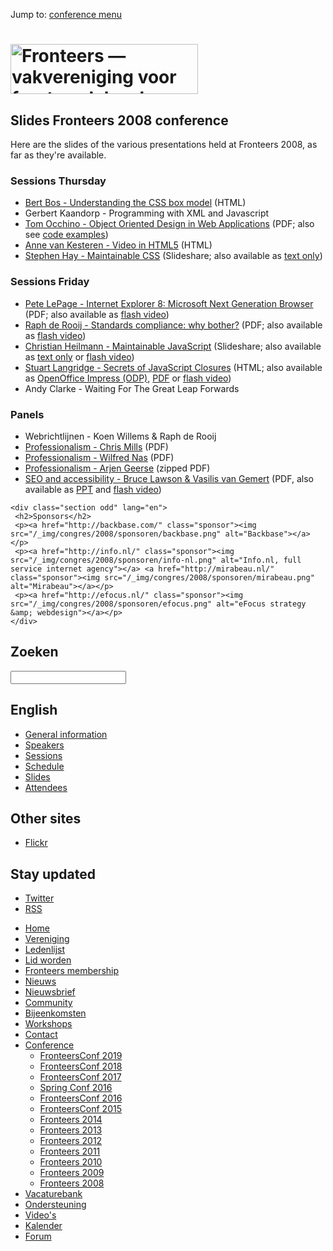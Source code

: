 <!DOCTYPE html>
<!-- Handcrafted with ❤️, by Krijn -->
<html lang="nl">
 <head>
  <meta charset="utf-8">
  <title lang="en">Slides Fronteers 2008 conference · Fronteers</title>
  <meta name="viewport" content="width=device-width,initial-scale=1">
  <link rel="stylesheet" href="/_css/fronteers.css?v=2023">
  <link rel="icon" href="/favicon.ico">
  <link rel="alternate" type="application/rss+xml" href="http://feeds.feedburner.com/FronteersWeblog" title="Fronteers weblog">
  <link rel="alternate" type="application/rss+xml" href="http://feeds.feedburner.com/FronteersWeblogLaatsteReacties" title="Fronteers weblog: laatste reacties">
  <link rel="alternate" type="application/rss+xml" href="http://feeds.feedburner.com/FronteersBijeenkomsten" title="Fronteers bijeenkomsten">
  <link rel="alternate" type="application/rss+xml" href="http://feeds.feedburner.com/FronteersVacaturebank" title="Fronteers vacaturebank">
  <link rel="alternate" type="application/rss+xml" href="http://feeds.feedburner.com/FronteersWorkshops" title="Fronteers workshops">
  <link rel="me" href="https://front-end.social/@fronteers">
  <link rel="alternate" type="application/rss+xml" href="http://feeds.feedburner.com/FronteersCongres" title="Fronteers conference">
  <link rel="shortlink" href="http://frnt.rs/p111">
 </head>
 <body id="fronteers-nl">

  <p class="skip" lang="en">Jump to: <a href="#conference-menu">conference menu</a></p>

  <div id="container">
   <div id="main">
    <h1><a href="/"><img src="/_img/badges/fronteers-logo-300dpi.png" width="300" height="80" alt="Fronteers — vakvereniging voor front-end developers"></a></h1>
    <div class="section" lang="en">
     <h2>Slides Fronteers 2008 conference</h2>
     <p>Here are the slides of the various presentations held at Fronteers 2008, as far as they're available.</p>
     <h3>Sessions Thursday</h3>
     <ul>
      <li><a href="http://www.w3.org/Talks/2008/0911-CSS-Amsterdam/">Bert Bos - Understanding the CSS box model</a> (HTML)</li>
      <li>Gerbert Kaandorp - Programming with XML and Javascript</li>
      <li><a href="http://tomocchino.com/fronteers/Slides.pdf">Tom Occhino - Object Oriented Design in Web Applications</a> (PDF; also see <a href="http://tomocchino.com/fronteers/">code examples</a>)</li>
      <li><a href="http://annevankesteren.nl/2008/fronteers-html5-video">Anne van Kesteren - Video in HTML5</a> (HTML)</li>
      <li><a href="http://www.the-haystack.com/presentations/fronteers2008">Stephen Hay - Maintainable CSS</a> (Slideshare; also available as <a href="http://icant.co.uk/easy-slideshare/?slides=http://www.slideshare.net/stephenhay/maintainable-css-presentation">text only</a>)</li>
     </ul>
     <h3>Sessions Friday</h3>
     <ul>
      <li><a href="http://blogs.msdn.com/petel/attachment/8946265.ashx">Pete LePage - Internet Explorer 8: Microsoft Next Generation Browser</a> (PDF; also available as <a href="http://www.bachelor-ict.nl/fronteers08-pete-lepage">flash video</a>)</li>
      <li><a href="/_downloads/2008/raph-webguidelines.pdf">Raph de Rooij - Standards compliance: why bother?</a> (PDF; also available as <a href="http://www.bachelor-ict.nl/raph-de-rooij">flash video</a>)</li>
      <li><a href="http://www.slideshare.net/cheilmann/fronteers-maintainability-presentation">Christian Heilmann - Maintainable JavaScript</a> (Slideshare; also available as <a href="http://icant.co.uk/easy-slideshare/?slides=http://www.slideshare.net/cheilmann/fronteers-maintainability-presentation">text only</a> or <a href="http://www.bachelor-ict.nl/christian-heilmann">flash video</a>)</li>
      <li><a href="http://www.kryogenix.org/code/browser/secrets-of-javascript-closures/">Stuart Langridge - Secrets of JavaScript Closures</a> (HTML; also available as <a href="http://www.kryogenix.org/code/browser/secrets-of-javascript-closures/secrets_of_javascript_closures.odp">OpenOffice Impress (ODP)</a>, <a href="http://www.kryogenix.org/code/browser/secrets-of-javascript-closures/secrets_of_javascript_closures.pdf">PDF</a> or <a href="http://www.bachelor-ict.nl/stuart-langridge">flash video</a>)</li>
      <li>Andy Clarke - Waiting For The Great Leap Forwards</li>
     </ul>
     <h3>Panels</h3>
     <ul>
      <li>Webrichtlijnen - Koen Willems &amp; Raph de Rooij</li>
      <li><a href="http://files.myopera.com/chrismills/blog/ChrisSlides_fronteers2008.pdf">Professionalism - Chris Mills</a> (PDF)</li>
      <li><a href="http://files.myopera.com/chrismills/blog/WilfredSlides_fronteers2008.pdf">Professionalism - Wilfred Nas</a> (PDF)</li>
      <li><a href="http://files.myopera.com/chrismills/blog/ArjenSlides_fronteers2008.zip">Professionalism - Arjen Geerse</a> (zipped PDF)</li>
      <li><a href="http://files.myopera.com/brucelawson/blog/fronteers-final.pdf">SEO and accessibility - Bruce Lawson &amp; Vasilis van Gemert</a> (PDF, also available as <a href="http://files.myopera.com/brucelawson/blog/fronteers-final.ppt">PPT</a> and <a href="http://www.viddler.com/explore/mirabeau/videos/1/">flash video</a>)</li>
     </ul>
    </div>

    <div class="section odd" lang="en">
     <h2>Sponsors</h2>
     <p><a href="http://backbase.com/" class="sponsor"><img src="/_img/congres/2008/sponsoren/backbase.png" alt="Backbase"></a></p>
     <p><a href="http://info.nl/" class="sponsor"><img src="/_img/congres/2008/sponsoren/info-nl.png" alt="Info.nl, full service internet agency"></a> <a href="http://mirabeau.nl/" class="sponsor"><img src="/_img/congres/2008/sponsoren/mirabeau.png" alt="Mirabeau"></a></p>
     <p><a href="http://efocus.nl/" class="sponsor"><img src="/_img/congres/2008/sponsoren/efocus.png" alt="eFocus strategy &amp; webdesign"></a></p>
    </div>
   </div>
   <div id="submenu">
    <div>
     <form method="get" action="//www.google.nl/search">
      <h2><label for="q">Zoeken</label></h2>
      <p>
       <input name="q" id="q" type="search">
       <input type="hidden" name="sitesearch" value="fronteers.nl">
       <input type="hidden" name="ie" value="UTF-8">
       <input type="hidden" name="oe" value="UTF-8">
       <input type="hidden" name="hl" value="nl">
      </p>
     </form>
    </div>
    <div id="conference-menu" lang="en">
     <h2>English</h2>
     <ul>
      <li><a href="/congres/2008/english" title="Fronteers 2008 conference">General information</a></li>
      <li><a href="/congres/2008/speakers" title="Speakers Fronteers 2008 conference">Speakers</a></li>
      <li><a href="/congres/2008/sessions" title="Sessions Fronteers 2008 conference">Sessions</a></li>
      <li><a href="/congres/2008/schedule" title="Schedule Fronteers 2008 conference">Schedule</a></li>
      <li class="current"><a href="/congres/2008/slides" title="Slides Fronteers 2008 conference" class="current">Slides</a></li>
      <li><a href="/congres/2008/attendees" title="Attendees Fronteers 2008 conference">Attendees</a></li>
     </ul>
    </div>
    <div lang="en">
     <h2>Other sites</h2>
     <ul>
      <li><a href="http://www.flickr.com/search/?q=fronteers&amp;z=t&amp;d=taken-20080909-20080919&amp;ss=0&amp;ct=0&amp;s=int">Flickr</a></li>
     </ul>
    </div>
    <div id="feeds" lang="en">
     <h2>Stay updated</h2>
     <ul>
      <li><a href="https://twitter.com/FronteersConf">Twitter</a></li>
      <li><a href="https://feeds.feedburner.com/FronteersCongres" type="application/rss+xml">RSS</a></li>
     </ul>
    </div>
   </div>
   <ul id="menu">
    <li id="menu-home"><a href="/">Home</a></li>
    <li id="menu-vereniging"><a href="/vereniging">Vereniging</a></li>
    <li id="menu-leden"><a href="/leden">Ledenlijst</a></li>
    <li id="menu-inschrijven"><a href="/inschrijven">Lid worden</a></li>
    <li id="menu-sign-up"><a href="/sign-up">Fronteers membership</a></li>
    <li id="menu-blog"><a href="/blog">Nieuws</a></li>
    <li id="menu-nieuwsbrief"><a href="/nieuwsbrief">Nieuwsbrief</a></li>
    <li id="menu-community"><a href="/community">Community</a></li>
    <li id="menu-bijeenkomsten"><a href="/bijeenkomsten">Bijeenkomsten</a></li>
    <li id="menu-workshops"><a href="/workshops">Workshops</a></li>
    <li id="menu-contact"><a href="/contact">Contact</a></li>
    <li id="menu-congres"><a href="/congres">Conference</a>
     <ul>
      <li><a href="/congres/2019">FronteersConf 2019</a></li>
      <li><a href="/congres/2018">FronteersConf 2018</a></li>
      <li><a href="/congres/2017">FronteersConf 2017</a></li>
      <li><a href="/congres/2016-spring">Spring Conf 2016</a></li>
      <li><a href="/congres/2016">FronteersConf 2016</a></li>
      <li><a href="/congres/2015">FronteersConf 2015</a></li>
      <li><a href="/congres/2014">Fronteers 2014</a></li>
      <li><a href="/congres/2013">Fronteers 2013</a></li>
      <li><a href="/congres/2012">Fronteers 2012</a></li>
      <li><a href="/congres/2011">Fronteers 2011</a></li>
      <li><a href="/congres/2010">Fronteers 2010</a></li>
      <li><a href="/congres/2009">Fronteers 2009</a></li>
      <li class="current"><a href="/congres/2008" class="current">Fronteers 2008</a></li>
     </ul>
    </li>
    <li id="menu-vacaturebank"><a href="/vacaturebank">Vacaturebank</a></li>
    <li id="menu-communityondersteuning"><a href="/communityondersteuning">Ondersteuning</a></li>
    <li id="menu-videos"><a href="/videos">Video's</a></li>
    <li id="menu-kalender"><a href="/kalender">Kalender</a></li>
    <li id="menu-forum"><a href="https://forum.fronteers.nl/">Forum</a></li>
   </ul>
  </div>
  <script>
   (function() {
    "use strict";
    var i, j, tellCSS;
    var antiSpamElements = document.querySelectorAll && document.querySelectorAll('.spam-check');
    if (antiSpamElements) {
     for (i = 0; i < antiSpamElements.length; i++) {
      antiSpamElements[i].value = 'Nee';
      antiSpamElements[i].parentNode.style.display = 'none';
     }
    }
    var lis = document.querySelectorAll && document.querySelectorAll('li.current');
    if (lis) {
     var markers = [];
     for (i = 0; i < lis.length; i++) {
      var li = lis[i], ul = li.parentNode, top = li.offsetTop;
      if (ul.parentNode.tagName.toLowerCase() == 'li') {
       ul = ul.parentNode.parentNode;
      }
      var marker = document.createElement('li'), as = ul.querySelectorAll('a'), a;
      markers.push({
       top: top,
       marker: marker,
       mark: function(element) {
        this.marker.style.webkitTransform = this.marker.style.mozTransform = this.marker.style.msTransform = this.marker.style.transform = 'translateY(' + (element.offsetTop - this.top) + 'px)';
       },
       unmark: function() {
        this.marker.style.webkitTransform = this.marker.style.mozTransform = this.marker.style.msTransform = this.marker.style.transform = 'translateY(0)';
       }
      });
      for (j = 0; j < as.length; j++) {
       a = as[j];
       a.setAttribute('marker', i);
       a.onmouseover = a.onfocus = function() {
        markers[this.getAttribute('marker')].mark(this.parentNode);
       };
       a.onmouseout = a.onblur = function() {
        markers[this.getAttribute('marker')].unmark();
       };
       a.onclick = function() {
        markers[this.getAttribute('marker')].unmark = function(){};
       }
      }
      marker.innerHTML = '<span>​</span>';
      marker.className = 'mark';
      marker.style.top = top + 'px';
      ul.appendChild(marker);
     }
     tellCSS = true;
    }
    if (tellCSS) {
     document.documentElement.className = 'js-enabled';
    }
   })();
  </script>
 </body>
</html>
